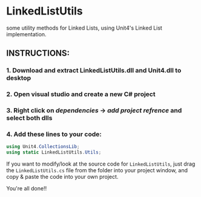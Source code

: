 # LinkedListUtils
some utility methods for Linked Lists, using Unit4's Linked List implementation.

## INSTRUCTIONS:
### 1. Download and extract LinkedListUtils.dll and Unit4.dll to desktop
### 2. Open visual studio and create a new C# project
### 3. Right click on *dependencies* -> *add project refrence* and select both dlls 
### 4. Add these lines to your code: 
```csharp
using Unit4.CollectionsLib;
using static LinkedListUtils.Utils;
```

If you want to modify/look at the source code for `LinkedListUtils`, just drag the `LinkedListUtils.cs` file from the folder into your project window, and copy & paste the code into your own project.

You're all done!!
